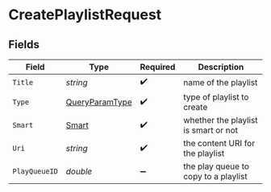 # CreatePlaylistRequest


## Fields

| Field                                                     | Type                                                      | Required                                                  | Description                                               |
| --------------------------------------------------------- | --------------------------------------------------------- | --------------------------------------------------------- | --------------------------------------------------------- |
| `Title`                                                   | *string*                                                  | :heavy_check_mark:                                        | name of the playlist                                      |
| `Type`                                                    | [QueryParamType](../../Models/Requests/QueryParamType.md) | :heavy_check_mark:                                        | type of playlist to create                                |
| `Smart`                                                   | [Smart](../../Models/Requests/Smart.md)                   | :heavy_check_mark:                                        | whether the playlist is smart or not                      |
| `Uri`                                                     | *string*                                                  | :heavy_check_mark:                                        | the content URI for the playlist                          |
| `PlayQueueID`                                             | *double*                                                  | :heavy_minus_sign:                                        | the play queue to copy to a playlist                      |